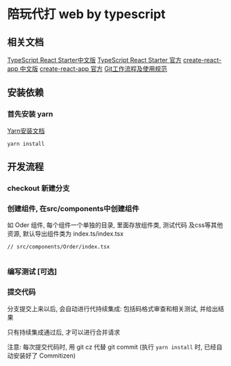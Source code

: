 # 陪玩代打 web by typescript


## 相关文档

[TypeScript React Starter中文版](https://zhuanlan.zhihu.com/p/27847933)
[TypeScript React Starter 官方](https://github.com/Microsoft/TypeScript-React-Starter)
[create-react-app 中文版](https://github.com/XanthusL/create-react-app-zh)
[create-react-app 官方](https://github.com/facebook/create-react-app)
[Git工作流程及使用规范](https://mops-wiki.lianluo.com/guideline/Git%E5%B7%A5%E4%BD%9C%E6%B5%81%E7%A8%8B%E5%8F%8A%E4%BD%BF%E7%94%A8%E8%A7%84%E8%8C%83)


## 安装依赖

### 首先安装 yarn

[Yarn安装文档](https://yarnpkg.com/zh-Hans/docs/install)

`yarn install`


## 开发流程

### checkout 新建分支

### 创建组件, 在src/components中创建组件

如 Oder 组件, 每个组件一个单独的目录, 里面存放组件类, 测试代码 及css等其他资源, 默认导出组件类为 index.ts/index.tsx

```
// src/components/Order/index.tsx


```
### 编写测试 [可选]

### 提交代码

分支提交上来以后, 会自动进行代持续集成: 包括码格式审查和相关测试, 并给出结果

只有持续集成通过后, 才可以进行合并请求

注意: 每次提交代码时, 用 git cz 代替 git commit  (执行 `yarn install` 时, 已经自动安装好了 Commitizen)